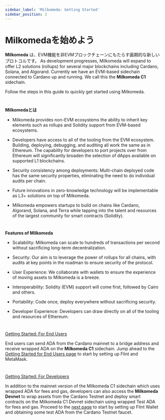 ```yaml
---
sidebar_label: 'Milkomeda: Getting Started'
sidebar_position: 1
---
```


# Milkomedaを始めよう

**Milkomeda** は、EVM機能を非EVMブロックチェーンにもたらす画期的な新しいプロトコルです。 As development progresses, Milkomeda will expand to offer L2 solutions (rollups) for several major blockchains including Cardano, Solana, and Algorand. Currently we have an EVM-based sidechain connected to Cardano up and running. We call this the **Milkomeda C1** sidechain.

Follow the steps in this guide to quickly get started using Milkomeda.


#


**Milkomedaとは**


-   Milkomeda provides non-EVM ecosystems the ability to inherit key elements such as rollups and Solidity support from EVM-based ecosystems.


-   Developers have access to all of the tooling from the EVM ecosystem. Building, deploying, debugging, and auditing all work the same as in Ethereum. The capability for developers to port projects over from Ethereum will significantly broaden the selection of dApps available on supported L1 blockchains.


-   Security consistency among deployments: Multi-chain deployed code has the same security properties, eliminating the need to do individual audits per chain.


-   Future innovations in zero-knowledge technology will be implementable as L3+ solutions on top of Milkomeda.


-   Milkomeda empowers startups to build on chains like Cardano, Algorand, Solana, and Terra while tapping into the talent and resources of the largest community for smart contracts (Solidity).


#

**Features of Milkomeda**

-   Scalability: Milkomeda can scale to hundreds of transactions per second without sacrificing long-term decentralization.


-   Security: Our aim is to leverage the power of rollups for all chains, with audits at key points in the roadman to ensure security of the protocol.


-   User Experience: We collaborate with wallets to ensure the experience of moving assets to Milkomeda is a breeze.


-   Interoperability: Solidity (EVM) support will come first, followed by Cairo and others.


-   Portability: Code once, deploy everywhere without sacrificing security.


-   Developer Experience: Developers can draw directly on all of the tooling and resources of Ethereum.


#

[Getting Started: For End Users](./for-end-users/)

End users can send ADA from the Cardano mainnet to a bridge address and receive wrapped ADA on the **Milkomeda C1** sidechain. Jump ahead to the [Getting Started for End Users page](./for-end-users) to start by setting up Flint and MetaMask.

#

[Getting Started: For Developers](./for-developers/)

In addition to the mainnet version of the Milkomeda C1 sidechain which uses wrapped ADA for fees and gas, developers can also access the **Milkomeda Devnet** to wrap assets from the Cardano Testnet and deploy smart contracts on the Milkomeda C1 Devnet sidechain using wrapped Test ADA for fees and gas. Proceed to the [next page](https://dcspark.gitbook.io/milkomeda-getting-started/for-developers) to start by setting up Flint Wallet and obtaining some test ADA from the Cardano Testnet faucet.
